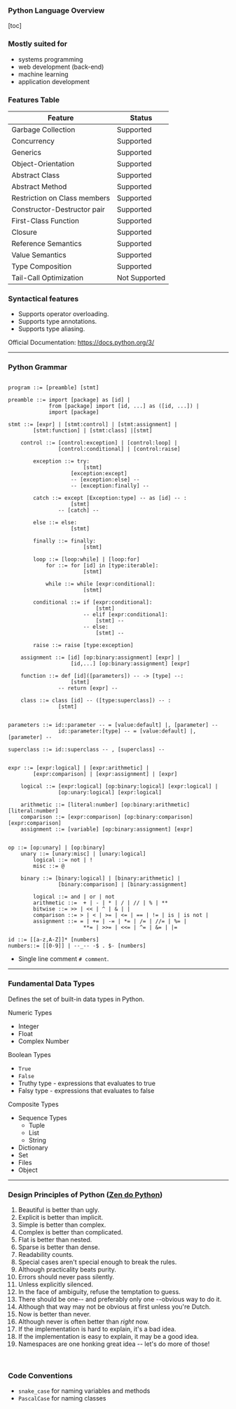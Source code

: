### Python Language Overview

[toc]

### Mostly suited for

- systems programming
- web development (back-end)
- machine learning 
- application development



### Features Table

| Feature                      | Status        |
|------------------------------|---------------|
| Garbage Collection           | Supported     |
| Concurrency                  | Supported     |
| Generics                     | Supported     |
| Object-Orientation           | Supported     |
| Abstract Class               | Supported     |
| Abstract Method              | Supported     |
| Restriction on Class members | Supported     |
| Constructor-Destructor pair  | Supported     |
| First-Class Function         | Supported     |
| Closure                      | Supported     |
| Reference Semantics          | Supported     |
| Value Semantics              | Supported     |
| Type Composition             | Supported     |
| Tail-Call Optimization       | Not Supported |

### Syntactical features
- Supports operator overloading. 
- Supports type annotations.
- Supports type aliasing.

Official Documentation: https://docs.python.org/3/



---

### Python Grammar

```

program ::= [preamble] [stmt]

preamble ::= import [package] as [id] | 
			 from [package] import [id, ...] as ([id, ...]) | 
			 import [package]

stmt ::= [expr] | [stmt:control] | [stmt:assignment] | 
		[stmt:function] | [stmt:class] |[stmt]
		
	control ::= [control:exception] | [control:loop] | 
				[control:conditional] | [control:raise]
				
		exception ::= try: 
						[stmt] 
					[exception:except]
					-- [exception:else] --
					-- [exception:finally] --
					
		catch ::= except [Exception:type] -- as [id] -- : 
					[stmt]
				-- [catch] --
				
		else ::= else: 
					[stmt]
					
		finally ::= finally:
						[stmt]
						
		loop ::= [loop:while] | [loop:for]
			for ::= for [id] in [type:iterable]:
						[stmt]

			while ::= while [expr:conditional]:
						[stmt]

		conditional ::= if [expr:conditional]:
                            [stmt]
                        -- elif [expr:conditional]:
                            [stmt] --
                        -- else: 
                            [stmt] -- 

		raise ::= raise [type:exception]

	assignment ::= [id] [op:binary:assignment] [expr] | 
					[id,...] [op:binary:assignment] [expr] 
	
	function ::= def [id]([parameters]) -- -> [type] --:
					[stmt]
				-- return [expr] --

	class ::= class [id] -- ([type:superclass]) -- :
				[stmt]


parameters ::= id::parameter -- = [value:default] |, [parameter] -- 
				id::parameter:[type] -- = [value:default] |, [parameter] --
				
superclass ::= id::superclass -- , [superclass] -- 


expr ::= [expr:logical] | [expr:arithmetic] | 
		[expr:comparison] | [expr:assignment] | [expr]
		
	logical ::= [expr:logical] [op:binary:logical] [expr:logical] | 
				[op:unary:logical] [expr:logical]
				
    arithmetic ::= [literal:number] [op:binary:arithmetic] [literal:number] 
    comparison ::= [expr:comparison] [op:binary:comparison] [expr:comparison]
    assignment ::= [variable] [op:binary:assignment] [expr]


op ::= [op:unary] | [op:binary]
	unary ::= [unary:misc] | [unary:logical]
        logical ::= not | !
        misc ::= @

	binary ::= [binary:logical] | [binary:arithmetic] | 
				[binary:comparison] | [binary:assignment]
				
        logical ::= and | or | not
        arithmetic ::=  + | - | * | / | // | % | ** 
		bitwise ::= >> | << | ^ | & | |
        comparison ::= > | < | >= | <= | == | != | is | is not | 
        assignment ::= = | += | -= | *= | /= | //= | %= | 
        				**= | >>= | <<= | ^= | &= | |=

id ::= [[a-z,A-Z]]* [numbers]
numbers::= [[0-9]] | --_-- -$ . $- [numbers]

```
- Single line comment `# comment`.

---
### Fundamental Data Types
Defines the set of built-in data types in Python. 

Numeric Types
- Integer
- Float
- Complex Number

Boolean Types
- `True`
- `False`
- Truthy type - expressions that evaluates to true
- Falsy type - expressions that evaluates to false

Composite Types
- Sequence Types 
	- Tuple
	- List
	- String
- Dictionary
- Set
- Files
- Object

---
### Design Principles of Python ([Zen do Python](https://www.python.org/dev/peps/pep-0020/))
1. Beautiful is better than ugly.
2. Explicit is better than implicit.
3. Simple is better than complex.
4. Complex is better than complicated.
5. Flat is better than nested.
6. Sparse is better than dense.
7. Readability counts.
8. Special cases aren't special enough to break the rules.
9. Although practicality beats purity.
10. Errors should never pass silently.
11. Unless explicitly silenced.
12. In the face of ambiguity, refuse the temptation to guess.
13. There should be one-- and preferably only one --obvious way to do it.
14. Although that way may not be obvious at first unless you're Dutch.
15. Now is better than never.
16. Although never is often better than *right* now.
17. If the implementation is hard to explain, it's a bad idea.
18. If the implementation is easy to explain, it may be a good idea.
19. Namespaces are one honking great idea -- let's do more of those!

<br>

### Code Conventions
- `snake_case` for naming variables and methods 
- `PascalCase` for naming classes